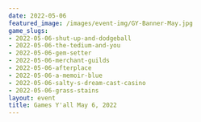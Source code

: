 ```yaml
---
date: 2022-05-06
featured_image: /images/event-img/GY-Banner-May.jpg
game_slugs:
- 2022-05-06-shut-up-and-dodgeball
- 2022-05-06-the-tedium-and-you
- 2022-05-06-gem-setter
- 2022-05-06-merchant-guilds
- 2022-05-06-afterplace
- 2022-05-06-a-memoir-blue
- 2022-05-06-salty-s-dream-cast-casino
- 2022-05-06-grass-stains
layout: event
title: Games Y'all May 6, 2022
---
```

